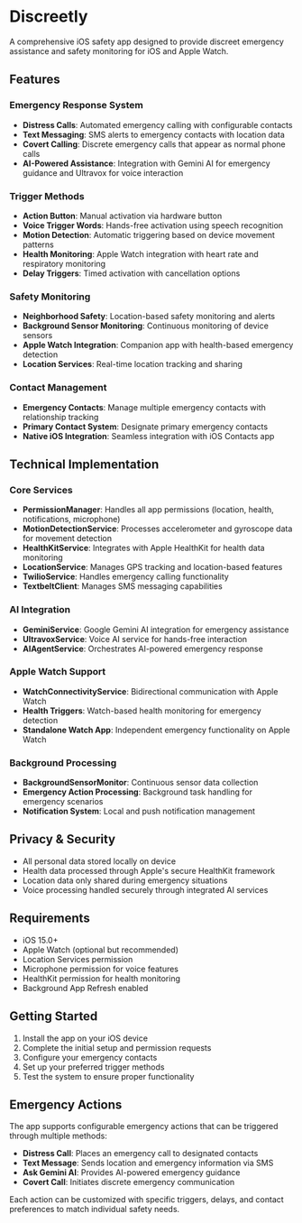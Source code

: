 # Discreetly

A comprehensive iOS safety app designed to provide discreet emergency assistance and safety monitoring for iOS and Apple Watch.

## Features

### Emergency Response System
- **Distress Calls**: Automated emergency calling with configurable contacts
- **Text Messaging**: SMS alerts to emergency contacts with location data
- **Covert Calling**: Discrete emergency calls that appear as normal phone calls
- **AI-Powered Assistance**: Integration with Gemini AI for emergency guidance and Ultravox for voice interaction

### Trigger Methods
- **Action Button**: Manual activation via hardware button
- **Voice Trigger Words**: Hands-free activation using speech recognition
- **Motion Detection**: Automatic triggering based on device movement patterns
- **Health Monitoring**: Apple Watch integration with heart rate and respiratory monitoring
- **Delay Triggers**: Timed activation with cancellation options

### Safety Monitoring
- **Neighborhood Safety**: Location-based safety monitoring and alerts
- **Background Sensor Monitoring**: Continuous monitoring of device sensors
- **Apple Watch Integration**: Companion app with health-based emergency detection
- **Location Services**: Real-time location tracking and sharing

### Contact Management
- **Emergency Contacts**: Manage multiple emergency contacts with relationship tracking
- **Primary Contact System**: Designate primary emergency contacts
- **Native iOS Integration**: Seamless integration with iOS Contacts app

## Technical Implementation

### Core Services
- **PermissionManager**: Handles all app permissions (location, health, notifications, microphone)
- **MotionDetectionService**: Processes accelerometer and gyroscope data for movement detection
- **HealthKitService**: Integrates with Apple HealthKit for health data monitoring
- **LocationService**: Manages GPS tracking and location-based features
- **TwilioService**: Handles emergency calling functionality
- **TextbeltClient**: Manages SMS messaging capabilities

### AI Integration
- **GeminiService**: Google Gemini AI integration for emergency assistance
- **UltravoxService**: Voice AI service for hands-free interaction
- **AIAgentService**: Orchestrates AI-powered emergency response

### Apple Watch Support
- **WatchConnectivityService**: Bidirectional communication with Apple Watch
- **Health Triggers**: Watch-based health monitoring for emergency detection
- **Standalone Watch App**: Independent emergency functionality on Apple Watch

### Background Processing
- **BackgroundSensorMonitor**: Continuous sensor data collection
- **Emergency Action Processing**: Background task handling for emergency scenarios
- **Notification System**: Local and push notification management

## Privacy & Security

- All personal data stored locally on device
- Health data processed through Apple's secure HealthKit framework
- Location data only shared during emergency situations
- Voice processing handled securely through integrated AI services

## Requirements

- iOS 15.0+
- Apple Watch (optional but recommended)
- Location Services permission
- Microphone permission for voice features
- HealthKit permission for health monitoring
- Background App Refresh enabled

## Getting Started

1. Install the app on your iOS device
2. Complete the initial setup and permission requests
3. Configure your emergency contacts
4. Set up your preferred trigger methods
5. Test the system to ensure proper functionality

## Emergency Actions

The app supports configurable emergency actions that can be triggered through multiple methods:

- **Distress Call**: Places an emergency call to designated contacts
- **Text Message**: Sends location and emergency information via SMS
- **Ask Gemini AI**: Provides AI-powered emergency guidance
- **Covert Call**: Initiates discrete emergency communication

Each action can be customized with specific triggers, delays, and contact preferences to match individual safety needs.